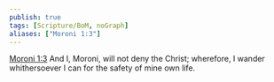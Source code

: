 ```yaml
---
publish: true
tags: [Scripture/BoM, noGraph]
aliases: ["Moroni 1:3"]
---
```

[Moroni 1:3](https://churchofjesuschrist.org/study/scriptures/bofm/moro/1?lang=eng&id=p3#p3) And I, Moroni, will not deny the Christ; wherefore, I wander whithersoever I can for the safety of mine own life.
